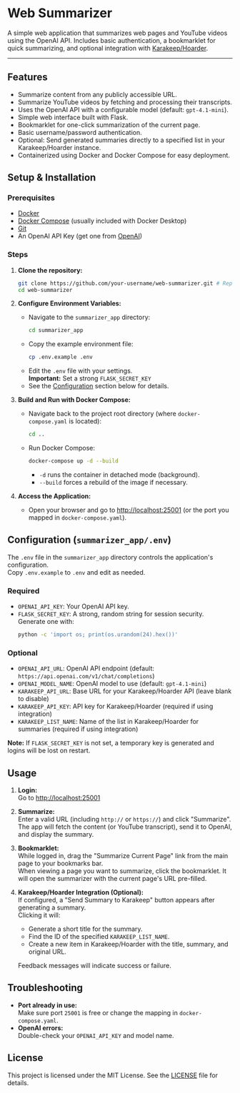 <!--
ABOUTME: This file provides setup, configuration, and usage instructions for the Web Summarizer app.
ABOUTME: Focused on Docker-based deployment and environment configuration for GitHub users.
-->

# Web Summarizer

A simple web application that summarizes web pages and YouTube videos using the OpenAI API. Includes basic authentication, a bookmarklet for quick summarizing, and optional integration with [Karakeep/Hoarder](https://karakeep.app).

---

## Features

- Summarize content from any publicly accessible URL.
- Summarize YouTube videos by fetching and processing their transcripts.
- Uses the OpenAI API with a configurable model (default: `gpt-4.1-mini`).
- Simple web interface built with Flask.
- Bookmarklet for one-click summarization of the current page.
- Basic username/password authentication.
- Optional: Send generated summaries directly to a specified list in your Karakeep/Hoarder instance.
- Containerized using Docker and Docker Compose for easy deployment.

## Setup & Installation

### Prerequisites

- [Docker](https://docs.docker.com/get-docker/)
- [Docker Compose](https://docs.docker.com/compose/install/) (usually included with Docker Desktop)
- [Git](https://git-scm.com/book/en/v2/Getting-Started-Installing-Git)
- An OpenAI API Key (get one from [OpenAI](https://openai.com/))

### Steps

1. **Clone the repository:**
   ```bash
   git clone https://github.com/your-username/web-summarizer.git # Replace with the actual repo URL
   cd web-summarizer
   ```

2. **Configure Environment Variables:**
   - Navigate to the `summarizer_app` directory:
     ```bash
     cd summarizer_app
     ```
   - Copy the example environment file:
     ```bash
     cp .env.example .env
     ```
   - Edit the `.env` file with your settings.  
     **Important:** Set a strong `FLASK_SECRET_KEY`
   - See the [Configuration](#configuration-summarizer_appenv) section below for details.

3. **Build and Run with Docker Compose:**
   - Navigate back to the project root directory (where `docker-compose.yaml` is located):
     ```bash
     cd ..
     ```
   - Run Docker Compose:
     ```bash
     docker-compose up -d --build
     ```
     - `-d` runs the container in detached mode (background).
     - `--build` forces a rebuild of the image if necessary.

4. **Access the Application:**
   - Open your browser and go to [http://localhost:25001](http://localhost:25001) (or the port you mapped in `docker-compose.yaml`).

## Configuration (`summarizer_app/.env`)

The `.env` file in the `summarizer_app` directory controls the application's configuration.  
Copy `.env.example` to `.env` and edit as needed.

### Required

- `OPENAI_API_KEY`: Your OpenAI API key.
- `FLASK_SECRET_KEY`: A strong, random string for session security. Generate one with:
  ```bash
  python -c 'import os; print(os.urandom(24).hex())'
  ```

### Optional

- `OPENAI_API_URL`: OpenAI API endpoint (default: `https://api.openai.com/v1/chat/completions`)
- `OPENAI_MODEL_NAME`: OpenAI model to use (default: `gpt-4.1-mini`)
- `KARAKEEP_API_URL`: Base URL for your Karakeep/Hoarder API (leave blank to disable)
- `KARAKEEP_API_KEY`: API key for Karakeep/Hoarder (required if using integration)
- `KARAKEEP_LIST_NAME`: Name of the list in Karakeep/Hoarder for summaries (required if using integration)

**Note:** If `FLASK_SECRET_KEY` is not set, a temporary key is generated and logins will be lost on restart.

## Usage

1. **Login:**  
   Go to [http://localhost:25001](http://localhost:25001)

2. **Summarize:**  
   Enter a valid URL (including `http://` or `https://`) and click "Summarize".  
   The app will fetch the content (or YouTube transcript), send it to OpenAI, and display the summary.

3. **Bookmarklet:**  
   While logged in, drag the "Summarize Current Page" link from the main page to your bookmarks bar.  
   When viewing a page you want to summarize, click the bookmarklet. It will open the summarizer with the current page's URL pre-filled.

4. **Karakeep/Hoarder Integration (Optional):**  
   If configured, a "Send Summary to Karakeep" button appears after generating a summary.  
   Clicking it will:
   - Generate a short title for the summary.
   - Find the ID of the specified `KARAKEEP_LIST_NAME`.
   - Create a new item in Karakeep/Hoarder with the title, summary, and original URL.

   Feedback messages will indicate success or failure.

## Troubleshooting

- **Port already in use:**  
  Make sure port `25001` is free or change the mapping in `docker-compose.yaml`.
- **OpenAI errors:**  
  Double-check your `OPENAI_API_KEY` and model name.

## License

This project is licensed under the MIT License. See the [LICENSE](LICENSE) file for details.


